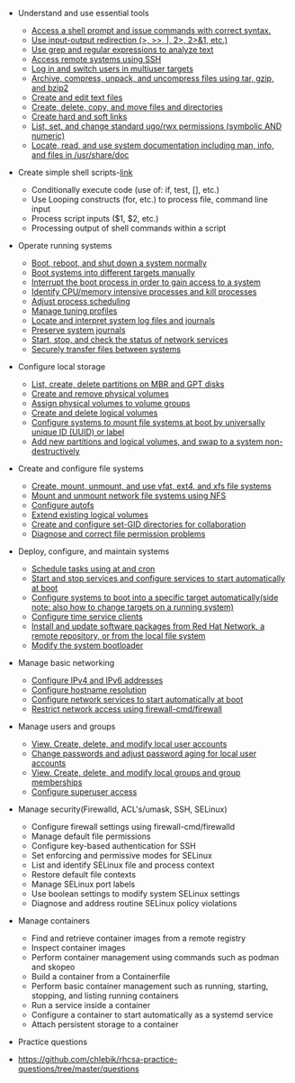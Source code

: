* Understand and use essential tools
    * [Access a shell prompt and issue commands with correct syntax.](/rhcsa/essentials/shell.md)
    * [Use input-output redirection (>, >>, |, 2>, 2>&1, etc.)](/rhcsa/topics/filesystem/shell.md)
    * [Use grep and regular expressions to analyze text](/rhcsa/topics/filesystem/text_processing.md)
    * [Access remote systems using SSH](/rhcsa/topics/networking/ssh.md) 
    * [Log in and switch users in multiuser targets](/rhcsa/topics/user_group_management/basic_perms.md)
    * [Archive, compress, unpack, and uncompress files using tar, gzip, and bzip2](/rhcsa/topics/filesystem/compression.md)
    * [Create and edit text files](/rhcsa/topics/filesystem/files.md)
    * [Create, delete, copy, and move files and directories](/rhcsa/topics/filesystem/files.md)
    * [Create hard and soft links](/rhcsa/topics/filesystem/files.md)
    * [List, set, and change standard ugo/rwx permissions (symbolic AND numeric)](/rhcsa/topics/user_group_management/basic_perms.md)
    * [Locate, read, and use system documentation including man, info, and files in /usr/share/doc](/rhcsa/topics/filesystem/documentation.md)

* Create simple shell scripts-[link](/rhcsa/topics/scripting/bash.md)
    * Conditionally execute code (use of: if, test, [], etc.)
    * Use Looping constructs (for, etc.) to process file, command line input
    * Process script inputs ($1, $2, etc.)
    * Processing output of shell commands within a script


* Operate running systems
    * [Boot, reboot, and shut down a system normally](/rhcsa/topics/boot/power.md)
    * [Boot systems into different targets manually](/rhcsa/topics/boot/3-systemd.md)
    * [Interrupt the boot process in order to gain access to a system](/rhcsa/topics/boot/troubleshooting.md)
    * [Identify CPU/memory intensive processes and kill processes](/rhcsa/topics/resource_management/process_management.md)
    * [Adjust process scheduling](/rhcsa/topics/resource_management/process_management.md)
    * [Manage tuning profiles](/rhcsa/topics/resource_management/device_management.md)
    * [Locate and interpret system log files and journals](/rhcsa/topics/logging)
    * [Preserve system journals](/rhcsa/topics/logging/journald.md)
    * [Start, stop, and check the status of network services](rhcsa/topics/networking/basic_stuff.md)
    * [Securely transfer files between systems](/rhcsa/topics/networking)

* Configure local storage
    * [List, create, delete partitions on MBR and GPT disks](topics/resource_management/storage_management.md)
    * [Create and remove physical volumes](/rhcsa/topics/resource_management/storage_management.md)
    * [Assign physical volumes to volume groups](/rhcsa/topics/resource_management/storage_management.md)
    * [Create and delete logical volumes](/rhcsa/topics/resource_management/storage_management.md)
    * [Configure systems to mount file systems at boot by universally unique ID (UUID) or label](/rhcsa/topics/filesystem/file_system.md)
    * [Add new partitions and logical volumes, and swap to a system non-destructively](/rhcsa/topics/resource_management/storage_management.md)

* Create and configure file systems
    * [Create, mount, unmount, and use vfat, ext4, and xfs file systems](/rhcsa/topics/filesystem/file_system.md)
    * [Mount and unmount network file systems using NFS](/rhcsa/topics/filesystem/file_system.md)
    * [Configure autofs](/rhcsa/topics/networking/mounting_network_storage.md)
    * [Extend existing logical volumes](/rhcsa/topics/resource_management/storage_management.md)
    * [Create and configure set-GID directories for collaboration](/rhcsa/topics/user_group_management/special_perms.md)
    * [Diagnose and correct file permission problems](/rhcsa/topics/user_group_management)

* Deploy, configure, and maintain systems
    * [Schedule tasks using at and cron](/rhcsa/topics/scheduled_tasks)
    * [Start and stop services and configure services to start automatically at boot](topics/boot/3-systemd.md)
    * [Configure systems to boot into a specific target automatically(side note: also how to change targets on a  running system)](/rhcsa/topics/boot/3-systemd.md)
    * [Configure time service clients](/rhcsa/topics/networking/time.md)
    * [Install and update software packages from Red Hat Network, a remote repository, or from the local file system]()
    * [Modify the system bootloader](/rhcsa/topics/boot/1-GRUB.md)

* Manage basic networking
    * [Configure IPv4 and IPv6 addresses](/rhcsa/topics/networking/basic_stuff.md)
    * [Configure hostname resolution](/rhcsa/topics/networking/basic_stuff.md)
    * [Configure network services to start automatically at boot](/rhcsa/topics/networking/basic_stuff.md)
    * [Restrict network access using firewall-cmd/firewall](/rhcsa/topics/networking/firewalld.md)

* Manage users and groups
    * [View, Create, delete, and modify local user accounts](/rhcsa/topics/user_group_management/basic_perms.md)
    * [Change passwords and adjust password aging for local user accounts](/rhcsa/topics/user_group_management/basic_perms.md)
    * [View, Create, delete, and modify local groups and group memberships](/rhcsa/topics/user_group_management/basic_perms.md)
    * [Configure superuser access](/rhcsa/topics/user_group_management/basic_perms.md)


* Manage security(Firewalld, ACL's/umask, SSH, SELinux)
    * Configure firewall settings using firewall-cmd/firewalld
    * Manage default file permissions
    * Configure key-based authentication for SSH
    * Set enforcing and permissive modes for SELinux
    * List and identify SELinux file and process context
    * Restore default file contexts
    * Manage SELinux port labels
    * Use boolean settings to modify system SELinux settings
    * Diagnose and address routine SELinux policy violations


* Manage containers
    * Find and retrieve container images from a remote registry
    * Inspect container images
    * Perform container management using commands such as podman and skopeo
    * Build a container from a Containerfile
    * Perform basic container management such as running, starting, stopping, and listing running containers
    * Run a service inside a container
    * Configure a container to start automatically as a systemd service
    * Attach persistent storage to a container



* Practice questions
* https://github.com/chlebik/rhcsa-practice-questions/tree/master/questions